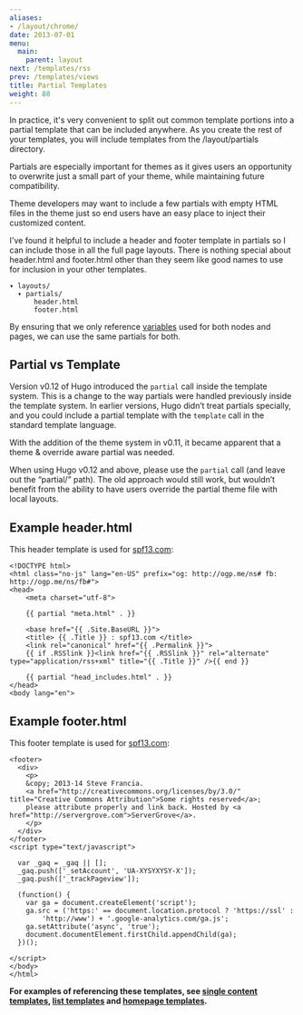 ```yaml
---
aliases:
- /layout/chrome/
date: 2013-07-01
menu:
  main:
    parent: layout
next: /templates/rss
prev: /templates/views
title: Partial Templates
weight: 80
---
```


In practice, it's very convenient to split out common template portions into a
partial template that can be included anywhere. As you create the rest of your
templates, you will include templates from the /layout/partials directory.

Partials are especially important for themes as it gives users an opportunity
to overwrite just a small part of your theme, while maintaining future compatibility.

Theme developers may want to include a few partials with empty HTML
files in the theme just so end users have an easy place to inject their
customized content.

I've found it helpful to include a header and footer template in
partials so I can include those in all the full page layouts.  There is
nothing special about header.html and footer.html other than they seem
like good names to use for inclusion in your other templates.

    ▾ layouts/
      ▾ partials/
          header.html
          footer.html

By ensuring that we only reference [variables](/layout/variables/)
used for both nodes and pages, we can use the same partials for both.

## Partial vs Template 

Version v0.12 of Hugo introduced the `partial` call inside the template system.
This is a change to the way partials were handled previously inside the
template system. In earlier versions, Hugo didn’t treat partials specially, and
you could include a partial template with the `template` call in the standard
template language.

With the addition of the theme system in v0.11, it became apparent that a theme
& override aware partial was needed.

When using Hugo v0.12 and above, please use the `partial` call (and leave out
the “partial/” path). The old approach would still work, but wouldn’t benefit from
the ability to have users override the partial theme file with local layouts.

## Example header.html
This header template is used for [spf13.com](http://spf13.com):

    <!DOCTYPE html>
    <html class="no-js" lang="en-US" prefix="og: http://ogp.me/ns# fb: http://ogp.me/ns/fb#">
    <head>
        <meta charset="utf-8">

        {{ partial "meta.html" . }}

        <base href="{{ .Site.BaseURL }}">
        <title> {{ .Title }} : spf13.com </title>
        <link rel="canonical" href="{{ .Permalink }}">
        {{ if .RSSlink }}<link href="{{ .RSSlink }}" rel="alternate" type="application/rss+xml" title="{{ .Title }}" />{{ end }}

        {{ partial "head_includes.html" . }}
    </head>
    <body lang="en">

## Example footer.html
This footer template is used for [spf13.com](http://spf13.com):

    <footer>
      <div>
        <p>
        &copy; 2013-14 Steve Francia.
        <a href="http://creativecommons.org/licenses/by/3.0/" title="Creative Commons Attribution">Some rights reserved</a>; 
        please attribute properly and link back. Hosted by <a href="http://servergrove.com">ServerGrove</a>.
        </p>
      </div>
    </footer>
    <script type="text/javascript">

      var _gaq = _gaq || [];
      _gaq.push(['_setAccount', 'UA-XYSYXYSY-X']);
      _gaq.push(['_trackPageview']);

      (function() {
        var ga = document.createElement('script');
        ga.src = ('https:' == document.location.protocol ? 'https://ssl' : 
            'http://www') + '.google-analytics.com/ga.js';
        ga.setAttribute('async', 'true');
        document.documentElement.firstChild.appendChild(ga);
      })();

    </script>
    </body>
    </html>

**For examples of referencing these templates, see [single content
templates](/templates/content), [list templates](/templates/list) and [homepage templates](/templates/homepage).**
